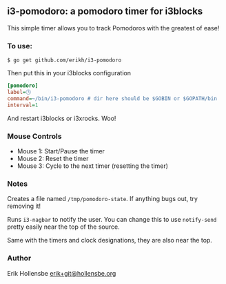 ## i3-pomodoro: a pomodoro timer for i3blocks

This simple timer allows you to track Pomodoros with the greatest of ease!

### To use:

```shell
$ go get github.com/erikh/i3-pomodoro
```

Then put this in your i3blocks configuration

```ini
[pomodoro]
label=🕒
command=~/bin/i3-pomodoro # dir here should be $GOBIN or $GOPATH/bin
interval=1
```

And restart i3blocks or i3xrocks. Woo!

### Mouse Controls

- Mouse 1: Start/Pause the timer
- Mouse 2: Reset the timer
- Mouse 3: Cycle to the next timer (resetting the timer)

### Notes

Creates a file named `/tmp/pomodoro-state`. If anything bugs out, try removing
it!

Runs `i3-nagbar` to notify the user. You can change this to use `notify-send`
pretty easily near the top of the source.

Same with the timers and clock designations, they are also near the top.

### Author

Erik Hollensbe <erik+git@hollensbe.org>
